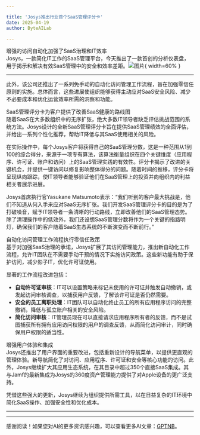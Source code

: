 ```yaml
---

title: 'Josys推出行业首个SaaS管理评分卡'
date: 2025-04-19
author: ByteAILab

---
```


增强的访问自动化加强了SaaS治理和IT效率  
Josys，一款简化IT工作的SaaS管理平台，今天推出了一款首创的分析仪表盘，用于揭示和解决有效SaaS管理中的安全和效率差距。![图片](https://ai-techpark.com/wp-content/uploads/Josys-Introduces.jpg){ width=60% }

---
此外，该公司还推出了一系列免手动的自动化访问管理工作流程，旨在加强零信任原则的实施。总体而言，这些进展使组织能够获得主动应对SaaS安全风险、减少不必要成本和优化运营效率所需的洞察和功能。

SaaS管理评分卡为客户提供了改善SaaS健康的路线图  
随着SaaS在大多数组织中的无序扩张，绝大多数IT领导者缺乏评估挑战范围的系统方法。Josys设计的全新SaaS管理评分卡旨在提供SaaS管理绩效的全面评估，并给出一系列个性化推荐，帮助IT降低与其SaaS使用相关的风险。

在实际操作中，每个Josys客户将获得自己的SaaS管理分数，这是一种范围从1到100的综合得分，来源于一项专有算法，该算法衡量组织在四个关键维度（应用程序、许可证、账户和访问）上的SaaS管理实践的有效性。评分卡揭示了改进的关键机会，并提供一键访问以修复影响整体得分的问题。随着时间的推移，评分卡将呈现纵向跟踪，使IT领导者能够验证他们在SaaS管理上的投资并向组织内的利益相关者展示进展。

Josys首席执行官Yasukane Matsumoto表示：“我们听到的客户最大挑战是，他们不知道从何入手来应对SaaS无序扩张。我们开发SaaS管理评分卡的目的是为了打破噪音，赋予IT领导者一条清晰的行动路线，立即改善他们的SaaS管理态势。除了清理操作中的低效外，我们还设想SaaS管理分数将作为一个关键的指路明灯，确保我们的客户随着SaaS生态系统的不断演变而不断前行。”

自动化访问管理工作流程执行零信任政策  
基于对加强SaaS治理的承诺，Josys扩展了其访问管理能力，推出新自动化工作流程，允许IT团队在不需要手动干预的情况下实施访问政策。这些新功能有助于保护访问，减少影子IT，优化许可证使用。

显著的工作流程改进包括：

- **自动许可证审核**：IT可以设置策略来标记未使用的许可证并触发自动撤销，或发起访问审核调查，以捕获用户反馈，了解该许可证是否仍然需要。
- **安全的员工离职处理**：IT团队可以自动化终止员工的所有应用程序访问的完整撤销，降低与孤立账户相关的安全风险。
- **简化访问审核**：IT管理员现在可以直接请求应用程序所有者的反馈，而不是试图捕获所有拥有应用访问权限的用户的调查反馈，从而简化访问审计，同时确保用户权限的适当性。

增强用户体验和集成  
Josys还推出了用户界面的重要改进，包括重新设计的导航菜单，以提供更直观的管理体验。新导航简化了对访问、应用程序、许可证和安全等核心功能的访问。此外，Josys继续扩大其应用生态系统，在其目录中超过350个直接SaaS集成。其与Jamf的最新集成为Josys的360度资产管理能力提供了对Apple设备的更广泛支持。

凭借这些强大的更新，Josys继续为组织提供所需工具，以在日益复杂的IT环境中简化SaaS操作、加强安全性和优化成本。

---
---
感谢阅读！如果您对AI的更多资讯感兴趣，可以查看更多AI文章：[GPTNB](https://gptnb.com)。